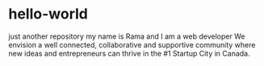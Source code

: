 # hello-world
just another repository
my name is Rama and I am a web developer 
We envision a well connected, collaborative and supportive community where new ideas and entrepreneurs can thrive in the #1 Startup City in Canada.
